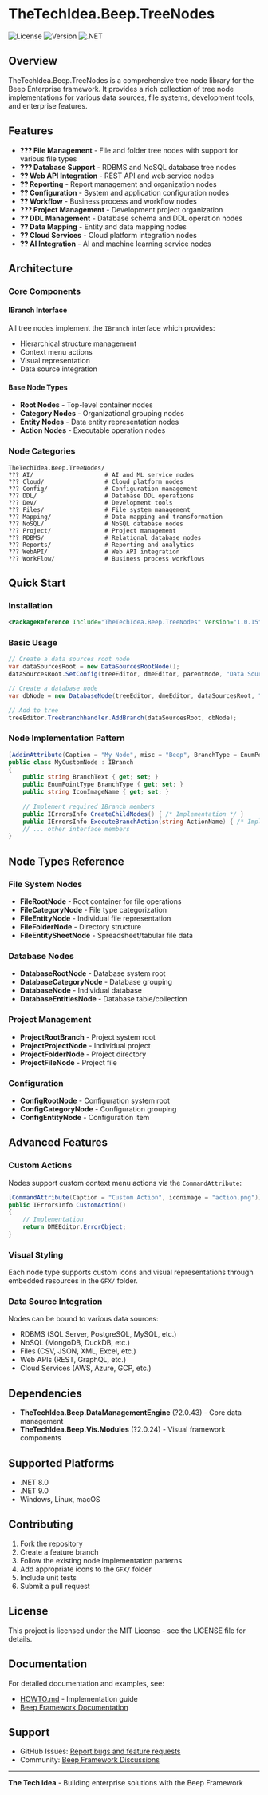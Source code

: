 # TheTechIdea.Beep.TreeNodes

![License](https://img.shields.io/badge/license-MIT-blue.svg)
![Version](https://img.shields.io/badge/version-1.0.15-green.svg)
![.NET](https://img.shields.io/badge/.NET-8.0%20%7C%209.0-purple.svg)

## Overview

TheTechIdea.Beep.TreeNodes is a comprehensive tree node library for the Beep Enterprise framework. It provides a rich collection of tree node implementations for various data sources, file systems, development tools, and enterprise features.

## Features

- **??? File Management** - File and folder tree nodes with support for various file types
- **??? Database Support** - RDBMS and NoSQL database tree nodes
- **?? Web API Integration** - REST API and web service nodes
- **?? Reporting** - Report management and organization nodes
- **?? Configuration** - System and application configuration nodes
- **?? Workflow** - Business process and workflow nodes
- **??? Project Management** - Development project organization
- **?? DDL Management** - Database schema and DDL operation nodes
- **?? Data Mapping** - Entity and data mapping nodes
- **?? Cloud Services** - Cloud platform integration nodes
- **?? AI Integration** - AI and machine learning service nodes

## Architecture

### Core Components

#### IBranch Interface
All tree nodes implement the `IBranch` interface which provides:
- Hierarchical structure management
- Context menu actions
- Visual representation
- Data source integration

#### Base Node Types
- **Root Nodes** - Top-level container nodes
- **Category Nodes** - Organizational grouping nodes  
- **Entity Nodes** - Data entity representation nodes
- **Action Nodes** - Executable operation nodes

### Node Categories

```
TheTechIdea.Beep.TreeNodes/
??? AI/                    # AI and ML service nodes
??? Cloud/                 # Cloud platform nodes
??? Config/                # Configuration management
??? DDL/                   # Database DDL operations
??? Dev/                   # Development tools
??? Files/                 # File system management
??? Mapping/               # Data mapping and transformation
??? NoSQL/                 # NoSQL database nodes
??? Project/               # Project management
??? RDBMS/                 # Relational database nodes
??? Reports/               # Reporting and analytics
??? WebAPI/                # Web API integration
??? WorkFlow/              # Business process workflows
```

## Quick Start

### Installation

```xml
<PackageReference Include="TheTechIdea.Beep.TreeNodes" Version="1.0.15" />
```

### Basic Usage

```csharp
// Create a data sources root node
var dataSourcesRoot = new DataSourcesRootNode();
dataSourcesRoot.SetConfig(treeEditor, dmeEditor, parentNode, "Data Sources", 1, EnumPointType.Genre, "datasources.png");

// Create a database node
var dbNode = new DatabaseNode(treeEditor, dmeEditor, dataSourcesRoot, "MyDatabase", 2, EnumPointType.DataPoint, "database.png", dataSource);

// Add to tree
treeEditor.Treebranchhandler.AddBranch(dataSourcesRoot, dbNode);
```

### Node Implementation Pattern

```csharp
[AddinAttribute(Caption = "My Node", misc = "Beep", BranchType = EnumPointType.Entity, iconimage = "mynode.png")]
public class MyCustomNode : IBranch
{
    public string BranchText { get; set; }
    public EnumPointType BranchType { get; set; }
    public string IconImageName { get; set; }
    
    // Implement required IBranch members
    public IErrorsInfo CreateChildNodes() { /* Implementation */ }
    public IErrorsInfo ExecuteBranchAction(string ActionName) { /* Implementation */ }
    // ... other interface members
}
```

## Node Types Reference

### File System Nodes
- **FileRootNode** - Root container for file operations
- **FileCategoryNode** - File type categorization
- **FileEntityNode** - Individual file representation
- **FileFolderNode** - Directory structure
- **FileEntitySheetNode** - Spreadsheet/tabular file data

### Database Nodes
- **DatabaseRootNode** - Database system root
- **DatabaseCategoryNode** - Database grouping
- **DatabaseNode** - Individual database
- **DatabaseEntitiesNode** - Database table/collection

### Project Management
- **ProjectRootBranch** - Project system root
- **ProjectProjectNode** - Individual project
- **ProjectFolderNode** - Project directory
- **ProjectFileNode** - Project file

### Configuration
- **ConfigRootNode** - Configuration system root
- **ConfigCategoryNode** - Configuration grouping
- **ConfigEntityNode** - Configuration item

## Advanced Features

### Custom Actions
Nodes support custom context menu actions via the `CommandAttribute`:

```csharp
[CommandAttribute(Caption = "Custom Action", iconimage = "action.png")]
public IErrorsInfo CustomAction()
{
    // Implementation
    return DMEEditor.ErrorObject;
}
```

### Visual Styling
Each node type supports custom icons and visual representations through embedded resources in the `GFX/` folder.

### Data Source Integration
Nodes can be bound to various data sources:
- RDBMS (SQL Server, PostgreSQL, MySQL, etc.)
- NoSQL (MongoDB, DuckDB, etc.)
- Files (CSV, JSON, XML, Excel, etc.)
- Web APIs (REST, GraphQL, etc.)
- Cloud Services (AWS, Azure, GCP, etc.)

## Dependencies

- **TheTechIdea.Beep.DataManagementEngine** (?2.0.43) - Core data management
- **TheTechIdea.Beep.Vis.Modules** (?2.0.24) - Visual framework components

## Supported Platforms

- .NET 8.0
- .NET 9.0
- Windows, Linux, macOS

## Contributing

1. Fork the repository
2. Create a feature branch
3. Follow the existing node implementation patterns
4. Add appropriate icons to the `GFX/` folder
5. Include unit tests
6. Submit a pull request

## License

This project is licensed under the MIT License - see the LICENSE file for details.

## Documentation

For detailed documentation and examples, see:
- [HOWTO.md](HOWTO.md) - Implementation guide
- [Beep Framework Documentation](https://github.com/The-Tech-Idea/BeepDM)

## Support

- GitHub Issues: [Report bugs and feature requests](https://github.com/The-Tech-Idea/Beep.Branchs/issues)
- Community: [Beep Framework Discussions](https://github.com/The-Tech-Idea/BeepDM/discussions)

---

**The Tech Idea** - Building enterprise solutions with the Beep Framework